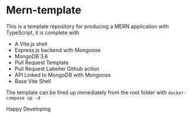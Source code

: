 # Mern-template

This is a template repository for producing a MERN application with TypeScript, it is complete with

- A Vite.js shell
- Express.js backend with Mongoose
- MongoDB 3.6
- Pull Request Template
- Pull Request Labeller Github action
- API Linked to MongoDB with Mongoose
- Base Vite Shell


The template can be fired up immediately from the root folder with 
`docker-compose up -d`


Happy Developing
